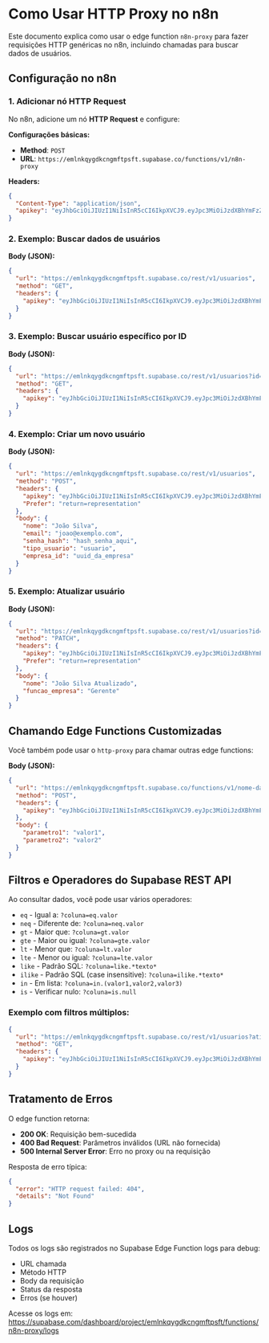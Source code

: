 # Como Usar HTTP Proxy no n8n

Este documento explica como usar o edge function `n8n-proxy` para fazer requisições HTTP genéricas no n8n, incluindo chamadas para buscar dados de usuários.

## Configuração no n8n

### 1. Adicionar nó HTTP Request

No n8n, adicione um nó **HTTP Request** e configure:

**Configurações básicas:**
- **Method**: `POST`
- **URL**: `https://emlnkqygdkcngmftpsft.supabase.co/functions/v1/n8n-proxy`

**Headers:**
```json
{
  "Content-Type": "application/json",
  "apikey": "eyJhbGciOiJIUzI1NiIsInR5cCI6IkpXVCJ9.eyJpc3MiOiJzdXBhYmFzZSIsInJlZiI6ImVtbG5rcXlnZGtjbmdtZnRwc2Z0Iiwicm9sZSI6ImFub24iLCJpYXQiOjE3NTYzMDc3MTksImV4cCI6MjA3MTg4MzcxOX0.rCi6bLl3-XaRUmSwUwvxF8GItTvJlhZyo8pLbPNcbMw"
}
```

### 2. Exemplo: Buscar dados de usuários

**Body (JSON):**
```json
{
  "url": "https://emlnkqygdkcngmftpsft.supabase.co/rest/v1/usuarios",
  "method": "GET",
  "headers": {
    "apikey": "eyJhbGciOiJIUzI1NiIsInR5cCI6IkpXVCJ9.eyJpc3MiOiJzdXBhYmFzZSIsInJlZiI6ImVtbG5rcXlnZGtjbmdtZnRwc2Z0Iiwicm9sZSI6ImFub24iLCJpYXQiOjE3NTYzMDc3MTksImV4cCI6MjA3MTg4MzcxOX0.rCi6bLl3-XaRUmSwUwvxF8GItTvJlhZyo8pLbPNcbMw"
  }
}
```

### 3. Exemplo: Buscar usuário específico por ID

**Body (JSON):**
```json
{
  "url": "https://emlnkqygdkcngmftpsft.supabase.co/rest/v1/usuarios?id=eq.UUID_DO_USUARIO",
  "method": "GET",
  "headers": {
    "apikey": "eyJhbGciOiJIUzI1NiIsInR5cCI6IkpXVCJ9.eyJpc3MiOiJzdXBhYmFzZSIsInJlZiI6ImVtbG5rcXlnZGtjbmdtZnRwc2Z0Iiwicm9sZSI6ImFub24iLCJpYXQiOjE3NTYzMDc3MTksImV4cCI6MjA3MTg4MzcxOX0.rCi6bLl3-XaRUmSwUwvxF8GItTvJlhZyo8pLbPNcbMw"
  }
}
```

### 4. Exemplo: Criar um novo usuário

**Body (JSON):**
```json
{
  "url": "https://emlnkqygdkcngmftpsft.supabase.co/rest/v1/usuarios",
  "method": "POST",
  "headers": {
    "apikey": "eyJhbGciOiJIUzI1NiIsInR5cCI6IkpXVCJ9.eyJpc3MiOiJzdXBhYmFzZSIsInJlZiI6ImVtbG5rcXlnZGtjbmdtZnRwc2Z0Iiwicm9sZSI6ImFub24iLCJpYXQiOjE3NTYzMDc3MTksImV4cCI6MjA3MTg4MzcxOX0.rCi6bLl3-XaRUmSwUwvxF8GItTvJlhZyo8pLbPNcbMw",
    "Prefer": "return=representation"
  },
  "body": {
    "nome": "João Silva",
    "email": "joao@exemplo.com",
    "senha_hash": "hash_senha_aqui",
    "tipo_usuario": "usuario",
    "empresa_id": "uuid_da_empresa"
  }
}
```

### 5. Exemplo: Atualizar usuário

**Body (JSON):**
```json
{
  "url": "https://emlnkqygdkcngmftpsft.supabase.co/rest/v1/usuarios?id=eq.UUID_DO_USUARIO",
  "method": "PATCH",
  "headers": {
    "apikey": "eyJhbGciOiJIUzI1NiIsInR5cCI6IkpXVCJ9.eyJpc3MiOiJzdXBhYmFzZSIsInJlZiI6ImVtbG5rcXlnZGtjbmdtZnRwc2Z0Iiwicm9sZSI6ImFub24iLCJpYXQiOjE3NTYzMDc3MTksImV4cCI6MjA3MTg4MzcxOX0.rCi6bLl3-XaRUmSwUwvxF8GItTvJlhZyo8pLbPNcbMw",
    "Prefer": "return=representation"
  },
  "body": {
    "nome": "João Silva Atualizado",
    "funcao_empresa": "Gerente"
  }
}
```

## Chamando Edge Functions Customizadas

Você também pode usar o `http-proxy` para chamar outras edge functions:

**Body (JSON):**
```json
{
  "url": "https://emlnkqygdkcngmftpsft.supabase.co/functions/v1/nome-da-funcao",
  "method": "POST",
  "headers": {
    "apikey": "eyJhbGciOiJIUzI1NiIsInR5cCI6IkpXVCJ9.eyJpc3MiOiJzdXBhYmFzZSIsInJlZiI6ImVtbG5rcXlnZGtjbmdtZnRwc2Z0Iiwicm9sZSI6ImFub24iLCJpYXQiOjE3NTYzMDc3MTksImV4cCI6MjA3MTg4MzcxOX0.rCi6bLl3-XaRUmSwUwvxF8GItTvJlhZyo8pLbPNcbMw"
  },
  "body": {
    "parametro1": "valor1",
    "parametro2": "valor2"
  }
}
```

## Filtros e Operadores do Supabase REST API

Ao consultar dados, você pode usar vários operadores:

- `eq` - Igual a: `?coluna=eq.valor`
- `neq` - Diferente de: `?coluna=neq.valor`
- `gt` - Maior que: `?coluna=gt.valor`
- `gte` - Maior ou igual: `?coluna=gte.valor`
- `lt` - Menor que: `?coluna=lt.valor`
- `lte` - Menor ou igual: `?coluna=lte.valor`
- `like` - Padrão SQL: `?coluna=like.*texto*`
- `ilike` - Padrão SQL (case insensitive): `?coluna=ilike.*texto*`
- `in` - Em lista: `?coluna=in.(valor1,valor2,valor3)`
- `is` - Verificar nulo: `?coluna=is.null`

### Exemplo com filtros múltiplos:

```json
{
  "url": "https://emlnkqygdkcngmftpsft.supabase.co/rest/v1/usuarios?ativo=eq.true&tipo_usuario=eq.usuario&select=id,nome,email",
  "method": "GET",
  "headers": {
    "apikey": "eyJhbGciOiJIUzI1NiIsInR5cCI6IkpXVCJ9.eyJpc3MiOiJzdXBhYmFzZSIsInJlZiI6ImVtbG5rcXlnZGtjbmdtZnRwc2Z0Iiwicm9sZSI6ImFub24iLCJpYXQiOjE3NTYzMDc3MTksImV4cCI6MjA3MTg4MzcxOX0.rCi6bLl3-XaRUmSwUwvxF8GItTvJlhZyo8pLbPNcbMw"
  }
}
```

## Tratamento de Erros

O edge function retorna:

- **200 OK**: Requisição bem-sucedida
- **400 Bad Request**: Parâmetros inválidos (URL não fornecida)
- **500 Internal Server Error**: Erro no proxy ou na requisição

Resposta de erro típica:
```json
{
  "error": "HTTP request failed: 404",
  "details": "Not Found"
}
```

## Logs

Todos os logs são registrados no Supabase Edge Function logs para debug:
- URL chamada
- Método HTTP
- Body da requisição
- Status da resposta
- Erros (se houver)

Acesse os logs em: https://supabase.com/dashboard/project/emlnkqygdkcngmftpsft/functions/n8n-proxy/logs
